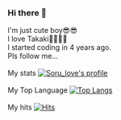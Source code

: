 ### Hi there 👋

I'm just cute boy😎😎
<br>
I love Takaki💖💖💞💞
<br>
I started coding in 4 years ago.
<br>
Pls follow me... 
<br>
<br>
My stats
[![Soru_love's profile](https://github-readme-stats.vercel.app/api?username=sorulove&show_icons=true&hide_border=true)](https://github.com/sorulove)
<br>
<br>
My Top Language
[![Top Langs](https://github-readme-stats.vercel.app/api/top-langs/?username=sorulove)](https://github.com/anuraghazra/github-readme-stats)
<br>
<br>
My hits
[![Hits](https://hits.seeyoufarm.com/api/count/incr/badge.svg?url=https%3A%2F%2Fgithub.com%2Fgjbae1212%2Fhit-counter)](https://hits.seeyoufarm.com)                    
